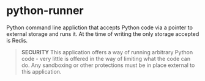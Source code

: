 # python-runner

Python command line appliction that accepts Python code via a pointer to external storage and runs it. At the time of writing the only storage accepted is Redis.

> **SECURITY** This application offers a way of running arbitrary Python code - very little is offered in the way of limiting what the code can do. Any sandboxing or other protections must be in place external to this application.
